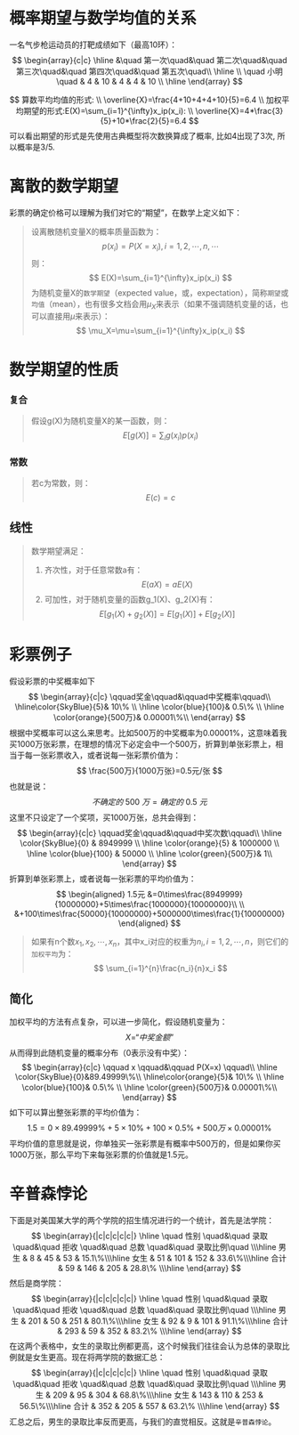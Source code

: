 # 概率期望与数学均值的关系
一名气步枪运动员的打靶成绩如下（最高10环）：
$$
\begin{array}{c|c}
    \hline
    &\quad 第一次\quad&\quad 第二次\quad&\quad 第三次\quad&\quad 第四次\quad&\quad 第五次\quad\\
    \hline
    \\
    \quad 小明\quad & 4 & 10 & 4 & 4 & 10 \\
    \hline
\end{array}
$$

$$
算数平均均值的形式: \\
\overline{X}=\frac{4+10+4+4+10}{5}=6.4 \\
加权平均期望的形式:E(X)=\sum_{i=1}^{\infty}x_ip(x_i):  \\
\overline{X}=4*\frac{3}{5}+10*\frac{2}{5}=6.4
$$
可以看出期望的形式是先使用古典概型将次数换算成了概率, 比如4出现了3次, 所以概率是3/5.

# 离散的数学期望
彩票的确定价格可以理解为我们对它的“期望”，在数学上定义如下：

> 设离散随机变量X的概率质量函数为：
$$
p(x_i)=P(X=x_i),i=1,2,\cdots,n,\cdots
$$
则：
$$
E(X)=\sum_{i=1}^{\infty}x_ip(x_i)
$$
为随机变量X的`数学期望`（expected value，或，expectation），简称`期望`或`均值`（mean），也有很多文档会用$\mu_X$来表示（如果不强调随机变量的话，也可以直接用$\mu$来表示）：
$$
\mu_X=\mu=\sum_{i=1}^{\infty}x_ip(x_i)
$$


# 数学期望的性质

### 复合
>假设g(X)为随机变量X的某一函数，则：
$$
E\left[g(X)\right]=\sum_i g(x_i)p(x_i)
$$

### 常数
>若c为常数，则：
$$
E(c)=c
$$

## 线性
> 数学期望满足：
> 1. 齐次性，对于任意常数a有：
$$
E(aX)=aE(X)
$$
> 2. 可加性，对于随机变量的函数g_1(X)、g_2(X)有：
$$
E\left[g_1(X)+g_2(X)\right]=E\left[g_1(X)\right]+E\left[g_2(X)\right]
$$


# 彩票例子
假设彩票的中奖概率如下
$$
\begin{array}{c|c}
    \qquad奖金\qquad&\qquad中奖概率\qquad\\
    \hline\color{SkyBlue}{5}& 10\% \\
    \hline \color{blue}{100}& 0.5\% \\
    \hline \color{orange}{500万}& 0.00001\%\\
\end{array}
$$
根据中奖概率可以这么来思考。比如500万的中奖概率为0.00001\%，这意味着我买1000万张彩票，在理想的情况下必定会中一个500万，折算到单张彩票上，相当于每一张彩票收入，或者说每一张彩票价值为：
$$
\frac{500万}{1000万张}=0.5元/张
$$
也就是说：
$$
不确定的\ 500\ 万=确定的\ 0.5\ 元
$$
这里不只设定了一个奖项，买1000万张，总共会得到：
$$
\begin{array}{c|c}
    \qquad奖金\qquad&\qquad中奖次数\qquad\\
    \hline \color{SkyBlue}{0} & 8949999 \\
    \hline \color{orange}{5} & 1000000 \\
    \hline \color{blue}{100} & 50000 \\
    \hline \color{green}{500万}& 1\\
\end{array}
$$
折算到单张彩票上，或者说每一张彩票的平均价值为：
$$
\begin{aligned}
    1.5元
        &=0\times\frac{8949999}{10000000}+5\times\frac{1000000}{10000000}\\
        \\
        &+100\times\frac{50000}{10000000}+5000000\times\frac{1}{10000000}
\end{aligned}
$$

> 如果有n个数$x_1,x_2,\cdots,x_n$，其中x_i对应的权重为$n_i,i=1,2,\cdots,n$，则它们的`加权平均`为：
$$
\sum_{i=1}^{n}\frac{n_i}{n}x_i
$$

## 简化
加权平均的方法有点复杂，可以进一步简化，假设随机变量为：
$$
X=“中奖金额”
$$
从而得到此随机变量的概率分布（0表示没有中奖）：
$$
\begin{array}{c|c}
    \qquad x \qquad&\qquad P(X=x) \qquad\\
    \hline \color{SkyBlue}{0}&89.49999\%\\
    \hline\color{orange}{5}& 10\% \\
    \hline \color{blue}{100}& 0.5\% \\
    \hline \color{green}{500万}& 0.00001\%\\
\end{array}
$$
如下可以算出整张彩票的平均价值为：
$$
1.5=0\times 89.49999\%+5\times 10\%+100\times 0.5\%+500万\times 0.00001\%
$$
平均价值的意思就是说，你单独买一张彩票是有概率中500万的，但是如果你买1000万张，那么平均下来每张彩票的价值就是1.5元。






# 辛普森悖论
下面是对美国某大学的两个学院的招生情况进行的一个统计，首先是法学院：
$$
\begin{array}{|c|c|c|c|c|}
\hline
\quad 性别 \quad&\quad 录取 \quad&\quad 拒收 \quad&\quad 总数 \quad&\quad 录取比例\quad \\\hline
男生 & 8 & 45 & 53 & 15.1\%\\\hline
女生 & 51 & 101 & 152 & 33.6\%\\\hline
合计 & 59 & 146 & 205 &  28.8\%   \\\hline
\end{array}
$$
然后是商学院：
$$
\begin{array}{|c|c|c|c|c|}
\hline
\quad 性别 \quad&\quad 录取 \quad&\quad 拒收 \quad&\quad 总数 \quad&\quad 录取比例\quad \\\hline
男生 & 201 & 50 & 251 & 80.1\%\\\hline
女生 & 92 & 9 & 101 & 91.1\%\\\hline
合计 & 293 & 59 & 352 &  83.2\%   \\\hline
\end{array}
$$
在这两个表格中，女生的录取比例都更高，这个时候我们往往会认为总体的录取比例就是女生更高。现在将两学院的数据汇总：
$$
\begin{array}{|c|c|c|c|c|}
\hline
\quad 性别 \quad&\quad 录取 \quad&\quad 拒收 \quad&\quad 总数 \quad&\quad 录取比例\quad \\\hline
男生 & 209 & 95 & 304 & 68.8\%\\\hline
女生 & 143 & 110 & 253 & 56.5\%\\\hline
合计 & 352 & 205 & 557 &  63.2\%   \\\hline
\end{array}
$$
汇总之后，男生的录取比率反而更高，与我们的直觉相反。这就是`辛普森悖论`。

